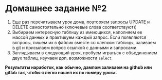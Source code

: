 # Домашнее задание №2

1. Еще раз перечитываем урок дома, повторяем запросы UPDATE и DELETE самостоятельно (ключевые слова соответствуют))
2. Выбираем интересную таблицу из имеющихся, наполняем ее массой данных и практикуем каждый запрос. Если появляются вопросы, пишем их в файлик вместе со слепком таблицы, заливаем в git и присылаем вопрос ссылкой с данными и запросами.
3. Заглядываем в следующий урок, пробуем играться с объединением двух таблиц, изучаем доп. возможности `select`

**Результаты наработок, как обычно, дампом заливаем на github или gitlab так, чтобы я легко нашел их по номеру урока.**
